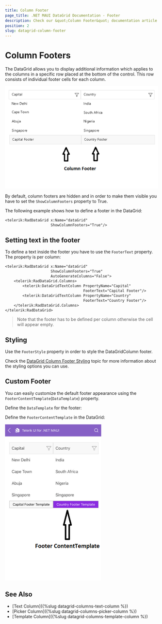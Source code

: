 ```yaml
---
title: Column Footer
page_title: .NET MAUI DataGrid Documentation - Footer
description: Check our &quot;Column Footer&quot; documentation article for Telerik DataGrid for .NET MAUI control.
position: 2
slug: datagrid-column-footer
---
```


# Column Footers

The DataGrid allows you to display additional information which applies to the columns in a specific row placed at the bottom of the control. This row consists of individual footer cells for each column.

![Column Footer](../images/column-footer.png)

By default, column footers are hidden and in order to make them visible you have to set the `ShowColumnFooters` property to True.

The following example shows how to define a footer in the DataGrid:

```XAML
<telerik:RadDataGrid x:Name="dataGrid" 
                     ShowColumnFooters="True"/>
```

## Setting text in the footer

To define a text inside the footer you have to use the `FooterText` property. The property is per column:

```XAML
<telerik:RadDataGrid x:Name="dataGrid" 
					 ShowColumnFooters="True" 
					 AutoGenerateColumns="False">
	<telerik:RadDataGrid.Columns>
		<telerik:DataGridTextColumn PropertyName="Capital"
									FooterText="Capital Footer"/>
		<telerik:DataGridTextColumn PropertyName="Country"
									FooterText="Country Footer"/>
	</telerik:RadDataGrid.Columns>
</telerik:RadDataGrid>
```

> Note that the footer has to be defined per column otherwise the cell will appear empty.

## Styling 

Use the `FooterStyle` property in order to style the DataGridColumn footer.

Check the [DataGrid Column Footer Styling]({%datagrid-columns-styling%}#footerstyle) topic for more information about the styling options you can use. 

## Custom Footer

You can easily customize the default footer appearance using the `FooterContentTemplate`(`DataTemplate`) property.

Define the `DataTemplate` for the footer:

<snippet id='datagrid-footercontenttemplate-datatemplate' />

Define the `FooterContentTemplate` in the DataGrid:

<snippet id='datagrid-footercontenttemplate' />

![DataGrid Column Footer Template](../images/footer-content-template.png)

## See Also

- [Text Column]({%slug datagrid-columns-text-column %})
- [Picker Column]({%slug datagrid-columns-picker-column %})
- [Template Column]({%slug datagrid-columns-template-column %})
